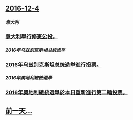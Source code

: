 ## [2016-12-4](/zh/news/2016/12/4/index.md)

##### 意大利
### [意大利舉行修憲公投。 ](/zh/news/2016/12/4/意大利舉行修憲公投.md)
##### 2016年乌兹别克斯坦总统选举
### [2016年乌兹别克斯坦总统选举進行投票。 ](/zh/news/2016/12/4/2016年乌兹别克斯坦总统选举進行投票.md)
##### 2016年奧地利總統選舉
### [2016年奧地利總統選舉於本日重新進行第二輪投票。 ](/zh/news/2016/12/4/2016年奧地利總統選舉於本日重新進行第二輪投票.md)
## [前一天...](/zh/news/2016/12/2/index.md)

